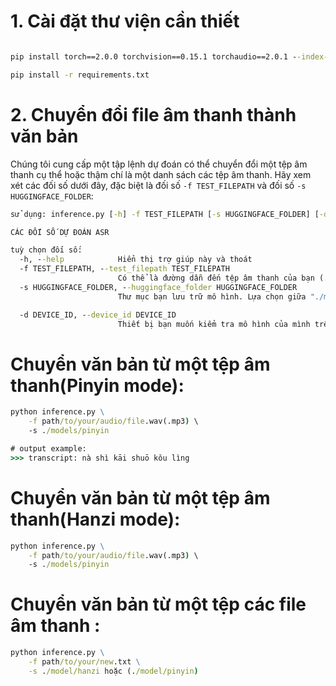 # 1. Cài đặt thư viện cần thiết 
```cmd

pip install torch==2.0.0 torchvision==0.15.1 torchaudio==2.0.1 --index-url https://download.pytorch.org/whl/cu118

pip install -r requirements.txt
```

# 2. Chuyển đổi file âm thanh thành văn bản

Chúng tôi cung cấp một tập lệnh dự đoán có thể chuyển đổi một tệp âm thanh cụ thể hoặc thậm chí là một danh sách các tệp âm thanh. Hãy xem xét các đối số dưới đây, đặc biệt là đối số ```-f TEST_FILEPATH``` và đối số ```-s HUGGINGFACE_FOLDER```:
```cmd
sử dụng: inference.py [-h] -f TEST_FILEPATH [-s HUGGINGFACE_FOLDER] [-d DEVICE_ID]

CÁC ĐỐI SỐ DỰ ĐOÁN ASR

tuỳ chọn đối số:
  -h, --help            Hiển thị trợ giúp này và thoát
  -f TEST_FILEPATH, --test_filepath TEST_FILEPATH
                        Có thể là đường dẫn đến tệp âm thanh của bạn (.wav, .mp3) hoặc một tệp văn bản (.txt) chứa danh sách các đường dẫn tệp âm thanh.
  -s HUGGINGFACE_FOLDER, --huggingface_folder HUGGINGFACE_FOLDER
                        Thư mục bạn lưu trữ mô hình. Lựa chọn giữa "./models/hanzi" và "./models/pinyin". Tùy thuộc vào đường dẫn, hãy tự thiết lập tham số này

  -d DEVICE_ID, --device_id DEVICE_ID
                        Thiết bị bạn muốn kiểm tra mô hình của mình trên nếu CUDA có sẵn. Nếu không, sử dụng CPU. Giá trị mặc định: 0
```
# Chuyển văn bản từ một tệp âm thanh(Pinyin mode):
```cmd
python inference.py \
    -f path/to/your/audio/file.wav(.mp3) \
    -s ./models/pinyin

# output example:
>>> transcript: nà shì kāi shuō kǒu lìng
```
# Chuyển văn bản từ một tệp âm thanh(Hanzi mode):
```cmd
python inference.py \
    -f path/to/your/audio/file.wav(.mp3) \
    -s ./models/pinyin
```


# Chuyển văn bản từ một tệp các file âm thanh :
```cmd
python inference.py \
    -f path/to/your/new.txt \
    -s ./model/hanzi hoặc (./model/pinyin)
```
